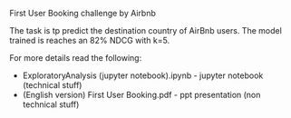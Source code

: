 First User Booking challenge by Airbnb

The task is tp predict the destination country of AirBnb users. The model trained is reaches an 82% NDCG with k=5.

For more details read the following:

 - ExploratoryAnalysis (jupyter notebook).ipynb - jupyter notebook (technical stuff)
 - (English version) First User Booking.pdf - ppt presentation (non technical stuff)
 

